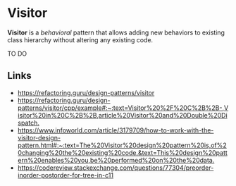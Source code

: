 # Visitor

__Visitor__ is a _behavioral_ pattern that allows adding new behaviors to existing class hierarchy without altering any existing code.


TO DO

## Links

- <https://refactoring.guru/design-patterns/visitor>
- <https://refactoring.guru/design-patterns/visitor/cpp/example#:~:text=Visitor%20%2F%20C%2B%2B-,Visitor%20in%20C%2B%2B,article%20Visitor%20and%20Double%20Dispatch.>
- <https://www.infoworld.com/article/3179709/how-to-work-with-the-visitor-design-pattern.html#:~:text=The%20Visitor%20design%20pattern%20is,of%20changing%20the%20existing%20code.&text=This%20design%20pattern%20enables%20you,be%20performed%20on%20the%20data.>
- <https://codereview.stackexchange.com/questions/77304/preorder-inorder-postorder-for-tree-in-c11>
